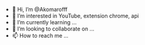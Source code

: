 - 👋 Hi, I’m @Akomarofff
- 👀 I’m interested in YouTube, extension chrome, api
- 🌱 I’m currently learning ...
- 💞️ I’m looking to collaborate on ...
- 📫 How to reach me ...

<!---
Akomarofff/Akomarofff is a ✨ special ✨ repository because its `README.md` (this file) appears on your GitHub profile.
You can click the Preview link to take a look at your changes.
--->
